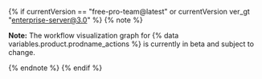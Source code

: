 {% if currentVersion == "free-pro-team@latest" or currentVersion ver_gt "enterprise-server@3.0" %}
{% note %}

**Note:** The workflow visualization graph for {% data variables.product.prodname_actions %} is currently in beta and subject to change.

{% endnote %}
{% endif %}
